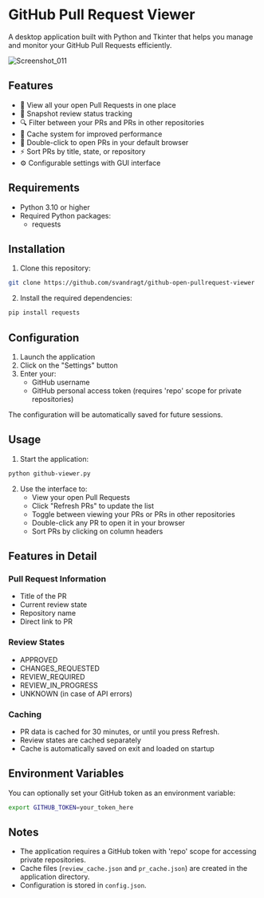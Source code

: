 # GitHub Pull Request Viewer

A desktop application built with Python and Tkinter that helps you manage and monitor your GitHub Pull Requests efficiently.

![Screenshot_011](https://github.com/user-attachments/assets/7ff306c8-2d47-4ce3-89d7-296fcc7caf3e)


## Features

- 👀 View all your open Pull Requests in one place
- 🔄 Snapshot review status tracking
- 🔍 Filter between your PRs and PRs in other repositories
- 🔄 Cache system for improved performance
- 🎯 Double-click to open PRs in your default browser
- ⚡ Sort PRs by title, state, or repository
- ⚙️ Configurable settings with GUI interface

## Requirements

- Python 3.10 or higher
- Required Python packages:
  - requests

## Installation

1. Clone this repository:
```bash
git clone https://github.com/svandragt/github-open-pullrequest-viewer
```
2. Install the required dependencies:
```bash
pip install requests
```
## Configuration

1. Launch the application
2. Click on the "Settings" button
3. Enter your:
   - GitHub username
   - GitHub personal access token (requires 'repo' scope for private repositories)

The configuration will be automatically saved for future sessions.

## Usage

1. Start the application:
```bash
python github-viewer.py
```
2. Use the interface to:
   - View your open Pull Requests
   - Click "Refresh PRs" to update the list
   - Toggle between viewing your PRs or PRs in other repositories
   - Double-click any PR to open it in your browser
   - Sort PRs by clicking on column headers

## Features in Detail

### Pull Request Information
- Title of the PR
- Current review state
- Repository name
- Direct link to PR

### Review States
- APPROVED
- CHANGES_REQUESTED
- REVIEW_REQUIRED
- REVIEW_IN_PROGRESS
- UNKNOWN (in case of API errors)

### Caching
- PR data is cached for 30 minutes, or until you press Refresh.
- Review states are cached separately
- Cache is automatically saved on exit and loaded on startup

## Environment Variables

You can optionally set your GitHub token as an environment variable:
```bash
export GITHUB_TOKEN=your_token_here
```


## Notes

- The application requires a GitHub token with 'repo' scope for accessing private repositories.
- Cache files (`review_cache.json` and `pr_cache.json`) are created in the application directory.
- Configuration is stored in `config.json`.

